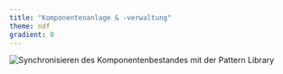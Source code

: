 ```yaml
---
title: "Komponentenanlage & -verwaltung"
theme: ndf
gradient: 0
---
```

![Synchronisieren des Komponentenbestandes mit der Pattern Library](images/typo3-update.png)


